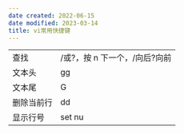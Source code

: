 ```yaml
---
date created: 2022-06-15
date modified: 2023-03-14
title: vi常用快捷键
---
```


| | |
| ---------- | ---------------------------------------- |
| 查找 | /或?，按 n 下一个，/向后?向前 |
| 文本头 | gg |
| 文本尾 | G |
| 删除当前行 | dd |
| 显示行号 | set nu |
